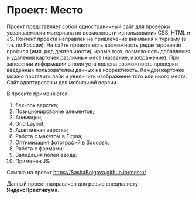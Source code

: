 # Проект: Место
Проект представляет собой одностраничный сайт для проверки усваиваемости материала по возможности использования CSS, HTML и JS.
Контент проекта направлен на привлечение внимания к туризму (в т.ч. по России). На сайте проекта есть возможность редактирования профиля (имя, род деятельности), кроме того, возможность добавления и удаления карточек различных мест (название, изображение). При занесении информации в поля установлена возможность проверки введенных пользователем данных на корректность. Каждой карточке можно поставить лайк и увеличить изображение того или иного места. 
Сайт адаптирован и для мобильной версии.

В проекте применяются:
1. flex-box верстка;
2. Позиционирование элементов;
3. Анимации;
4. Grid Layout;
5. Адаптивная верстка;
6. Работа с макетом в Figma;
7. Оптимизация фотографий в Squoosh;
8. Работа с формами;
9. Валидация полей ввода;
10. Применен JS.

Ссылка на проект https://SashaBolgova.github.io/mesto/


Данный проект направляен для ревью специалисту **ЯндексПрактикума**.


